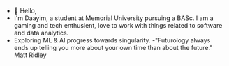 - 👋 Hello, 
- I'm Daayim, a student at Memorial University pursuing a BASc. I am a gaming and tech enthusient, love to work with things related to software and data analytics.
- Exploring ML & AI progress towards singularity.
-\"Futurology always ends up telling you more about your own time than about the future." Matt Ridley
<!---
Daayim/Daayim is a ✨ special ✨ repository because its `README.md` (this file) appears on your GitHub profile.
You can click the Preview link to take a look at your changes.
--->
